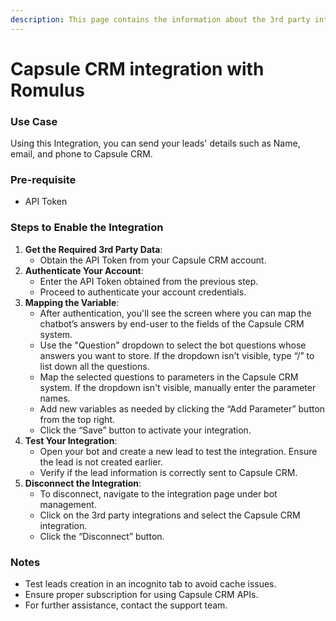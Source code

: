 ```yaml
---
description: This page contains the information about the 3rd party integrations.
---
```


# Capsule CRM integration with Romulus

### Use Case

Using this Integration, you can send your leads' details such as Name, email, and phone to Capsule CRM.

### Pre-requisite

* API Token

### Steps to Enable the Integration

1. **Get the Required 3rd Party Data**:
   * Obtain the API Token from your Capsule CRM account.
2. **Authenticate Your Account**:
   * Enter the API Token obtained from the previous step.
   * Proceed to authenticate your account credentials.
3. **Mapping the Variable**:
   * After authentication, you'll see the screen where you can map the chatbot’s answers by end-user to the fields of the Capsule CRM system.
   * Use the "Question" dropdown to select the bot questions whose answers you want to store. If the dropdown isn't visible, type “/” to list down all the questions.
   * Map the selected questions to parameters in the Capsule CRM system. If the dropdown isn't visible, manually enter the parameter names.
   * Add new variables as needed by clicking the “Add Parameter” button from the top right.
   * Click the “Save” button to activate your integration.
4. **Test Your Integration**:
   * Open your bot and create a new lead to test the integration. Ensure the lead is not created earlier.
   * Verify if the lead information is correctly sent to Capsule CRM.
5. **Disconnect the Integration**:
   * To disconnect, navigate to the integration page under bot management.
   * Click on the 3rd party integrations and select the Capsule CRM integration.
   * Click the “Disconnect” button.

### Notes

* Test leads creation in an incognito tab to avoid cache issues.
* Ensure proper subscription for using Capsule CRM APIs.
* For further assistance, contact the support team.
